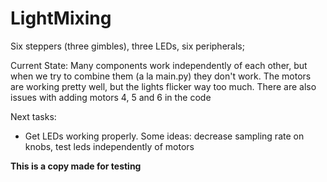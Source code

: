 # LightMixing
Six steppers (three gimbles), three LEDs, six peripherals;

Current State: Many components work independently of each other, but when we try to combine them (a la main.py) they don't work. The motors are working pretty well, but the lights flicker way too much. There are also issues with adding motors 4, 5 and 6 in the code

Next tasks:
* Get LEDs working properly. Some ideas: decrease sampling rate on knobs, test leds independently of motors

**This is a copy made for testing**


